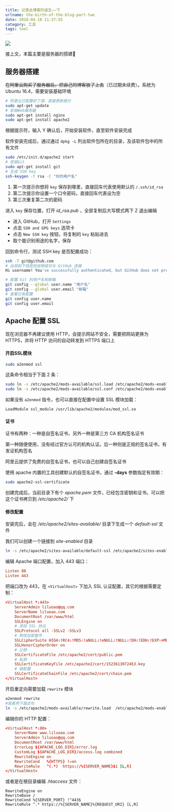 ```yaml
---
title: 记录此博客的诞生——下
urlname: the-birth-of-the-blog-part-two
date: 2018-04-18 11:37:55
category: 工具
tags: tool
---
```


![](https://i.imgtg.com/2022/08/23/K6QbM.png)

<!-- more -->

接上文，本篇主要是服务器的搭建🧩

## 服务器搭建

~~在阿里云购买了服务器后，把自己的博客放了上去~~（已过期未续费）。系统为Ubuntu 16.4，需要安装基础环境

```bash
# 阿里云已配置好了源，直接更新就行
sudo apt-get update
# 安装Web服务器
sudo apt-get install nginx
sudo apt-get install apache2
```

根据提示符，输入 Y 确认后，开始安装软件，直至软件安装完成

软件安装完成后，通过通过 `dpkg -L` 列出软件包所在的目录，及该软件包中的所有文件

```bash
sudo /etc/init.d/apache2 start
# 安装Git
sudo apt-get install git
# 生成 SSH key
ssh-keygen -t rsa -C "你的用户名"
```

1. 第一次提示你想将 `key` 保存到哪里，直接回车代表使用默认的 `/.ssh/id_rsa`
2. 第二次提示你设置一个口令密码，直接回车代表设为空
3. 第三次重复第二次的密码

进入 `key` 保存位置，打开 *id_rsa.pub* ，全部复制后大写模式两下 Z 退出编辑

- 进入 GitHub，打开 `Settings`
- 点击 `SSH and GPG keys` 选项卡
- 点击 `New SSH key` 按钮，将复制的 `key` 粘贴进去
- 取个能识别用途的名字，保存

回到命令行，测试 SSH key 是否配置成功：

```bash
ssh -T git@github.com
# 出现如下信息则说明成功与 GitHub 连接
Hi username! You've successfully authenticated, but GitHub does not provide shell access
```

```bash
# 配置 Git 的用户名和邮箱
git config --global user.name "用户名"
git config --global user.email "邮箱"
# 查看已有配置
git config user.name
git config user.email
```

## Apache 配置 SSL

现在浏览器不再建议使用 HTTP，会提示网站不安全，需要把网站更换为 HTTPS，并将 HTTP 访问的自动转发到 HTTPS 端口上

#### 开启SSL模块

```bash
sudo a2enmod ssl
```

这条命令相当于下面 2 条：

```bash
sudo ln -s /etc/apache2/mods-available/ssl.load /etc/apache2/mods-enabled
sudo ln -s /etc/apache2/mods-available/ssl.conf /etc/apache2/mods-enabled
```

如果没有 `a2enmod` 指令，也可以直接在配置中设置 SSL 模块加载：

```apacheconfig apache2.conf
LoadModule ssl_module /usr/lib/apache2/modules/mod_ssl.so
```

#### 证书

证书有两种：一种是自签名证书，另外一种是第三方 CA 机构签名证书

第一种随便使用，没有经过官方认可的机构认证。后一种则是正规的签名证书，有发证机构签名

阿里云提供了免费的自签名证书，也可以自己创建自签名证书

使用 apache 内置的工具创建默认的自签名证书，通过 **-days** 参数指定有效期：

```bash
sudo apache2-ssl-certificate
```

创建完成后，当前目录下有个 *apache.pem* 文件，已经包含密钥和证书。可以把这个证书拷贝到 */etc/apache2/* 下

#### 修改配置

安装完后，会在 */etc/apache2/sites-available/* 目录下生成一个 *default-ssl* 文件

我们可以创建一个链接到 *site-enabled* 目录

```bash
ln -s /etc/apache2/sites-available/default-ssl /etc/apache2/sites-enabled/001-ssl
```

编辑 Apache 端口配置，加入 443 端口：

```conf /etc/apache2/ports.conf
Listen 80
Listen 443
```

把端口改为 443，在 `<Virtualhost>` 下加入 SSL 认证配置，其它的根据需要定制：

```conf
<VirtualHost *:443>
    ServerAdmin liluoao@qq.com
    ServerName liluoao.com
    DocumentRoot /var/www/html
    SSLEngine on
    # 添加 SSL 协议
    SSLProtocol all -SSLv2 -SSLv3
    # 修改加密套件
    SSLCipherSuite HIGH:!RC4:!MD5:!aNULL:!eNULL:!NULL:!DH:!EDH:!EXP:+MEDIUM
    SSLHonorCipherOrder on
    # 公钥
    SSLCertificateFile /etc/apache2/cert/public.pem
    # 私钥
    SSLCertificateKeyFile /etc/apache2/cert/1523613072453.key
    # 链配置
    SSLCertificateChainFile /etc/apache2/cert/chain.pem
</VirtualHost>
```

开启重定向需要加载 `rewrite` 模块

```bash
a2enmod rewrite
#或者用下面这句
ln -s /etc/apache2/mods-available/rewrite.load  /etc/apache2/mods-enabled/rewrite.load
```

编辑你的 HTTP 配置：

```conf
<VirtualHost *:80>
    ServerName www.liluoao.com
    ServerAdmin liluoao@qq.com
    DocumentRoot /var/www/html
    ErrorLog ${APACHE_LOG_DIR}/error.log
    CustomLog ${APACHE_LOG_DIR}/access.log combined
    RewriteEngine on
    RewriteCond   %{HTTPS} !=on
    RewriteRule   ^(.*)  https://%{SERVER_NAME}$1 [L,R]
</VirtualHost>
```

或者是在根目录编辑 *.htaccess* 文件：

```htaccess .htaccess
RewriteEngine on
RewriteBase /
RewriteCond %{SERVER_PORT} !^443$
RewriteRule ^.* https://%{SERVER_NAME}%{REQUEST_URI} [L,R]
```
